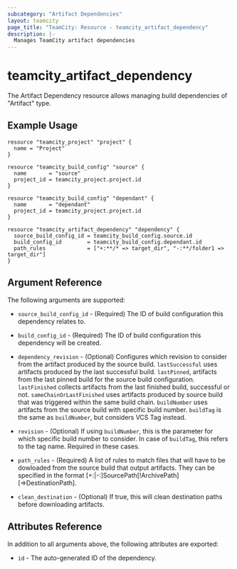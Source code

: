 ```yaml
---
subcategory: "Artifact Dependencies"
layout: teamcity
page_title: "TeamCity: Resource - teamcity_artifact_dependency"
description: |-
  Manages TeamCity artifact dependencies
---
```


# teamcity_artifact_dependency

The Artifact Dependency resource allows managing build dependencies of "Artifact" type.

## Example Usage

```hcl
resource "teamcity_project" "project" {
  name = "Project"
}

resource "teamcity_build_config" "source" {
  name       = "source"
  project_id = teamcity_project.project.id
}

resource "teamcity_build_config" "dependant" {
  name       = "dependant"
  project_id = teamcity_project.project.id
}

resource "teamcity_artifact_dependency" "dependency" {
  source_build_config_id = teamcity_build_config.source.id
  build_config_id        = teamcity_build_config.dependant.id
  path_rules             = ["+:**/* => target_dir", "-:**/folder1 => target_dir"]
}
```

## Argument Reference

The following arguments are supported:

* `source_build_config_id` - (Required) The ID of build configuration this dependency relates to.

* `build_config_id` - (Required) The ID of build configuration this dependency will be created.

* `dependency_revision` - (Optional) Configures which revision to consider from the artifact produced by the source build. `lastSuccessful` uses artifacts produced by the last successful build. `lastPinned`, artifacts from the last pinned build for the source build configuration. `lastFinished` collects artifacts from the last finished build, successful or not. `sameChainOrLastFinished` uses artifacts produced by source build that was triggered within the same build chain. `buildNumber` uses artifacts from the source build with specific build number. `buildTag` is the same as `buildNumber`, but considers VCS Tag instead.

* `revision` - (Optional) If using `buildNumber`, this is the parameter for which specific build number to consider. In case of `buildTag`, this refers to the tag name. Required in these cases.

* `path_rules` - (Required) A list of rules to match files that will have to be dowloaded from the source build that output artifacts. They can be specified in the format [+:|-:]SourcePath[!ArchivePath][=>DestinationPath].

* `clean_destination` - (Optional) If true, this will clean destination paths before downloading artifacts.

## Attributes Reference

In addition to all arguments above, the following attributes are exported:

* `id` - The auto-generated ID of the dependency.

